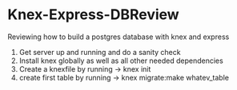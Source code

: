 # Knex-Express-DBReview
Reviewing how to build a postgres database with knex and express

1. Get server up and running and do a sanity check
2. Install knex globally as well as all other needed dependencies
3. Create a knexfile by running -> knex init
4. create first table by running -> knex migrate:make whatev_table